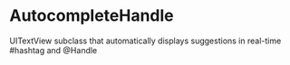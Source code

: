 # AutocompleteHandle
UITextView subclass that automatically displays suggestions in real-time #hashtag and @Handle
